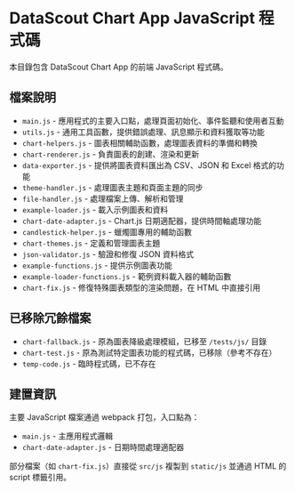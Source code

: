 # DataScout Chart App JavaScript 程式碼

本目錄包含 DataScout Chart App 的前端 JavaScript 程式碼。

## 檔案說明

* `main.js` - 應用程式的主要入口點，處理頁面初始化、事件監聽和使用者互動
* `utils.js` - 通用工具函數，提供錯誤處理、訊息顯示和資料獲取等功能
* `chart-helpers.js` - 圖表相關輔助函數，處理圖表資料的準備和轉換
* `chart-renderer.js` - 負責圖表的創建、渲染和更新
* `data-exporter.js` - 提供將圖表資料匯出為 CSV、JSON 和 Excel 格式的功能
* `theme-handler.js` - 處理圖表主題和頁面主題的同步
* `file-handler.js` - 處理檔案上傳、解析和管理
* `example-loader.js` - 載入示例圖表和資料
* `chart-date-adapter.js` - Chart.js 日期適配器，提供時間軸處理功能
* `candlestick-helper.js` - 蠟燭圖專用的輔助函數
* `chart-themes.js` - 定義和管理圖表主題
* `json-validator.js` - 驗證和修復 JSON 資料格式
* `example-functions.js` - 提供示例圖表功能
* `example-loader-functions.js` - 範例資料載入器的輔助函數
* `chart-fix.js` - 修復特殊圖表類型的渲染問題，在 HTML 中直接引用

## 已移除冗餘檔案

* `chart-fallback.js` - 原為圖表降級處理模組，已移至 `/tests/js/` 目錄
* `chart-test.js` - 原為測試特定圖表功能的程式碼，已移除（參考不存在）
* `temp-code.js` - 臨時程式碼，已不存在

## 建置資訊

主要 JavaScript 檔案通過 webpack 打包，入口點為：
* `main.js` - 主應用程式邏輯
* `chart-date-adapter.js` - 日期時間處理適配器

部分檔案（如 `chart-fix.js`）直接從 `src/js` 複製到 `static/js` 並通過 HTML 的 script 標籤引用。
